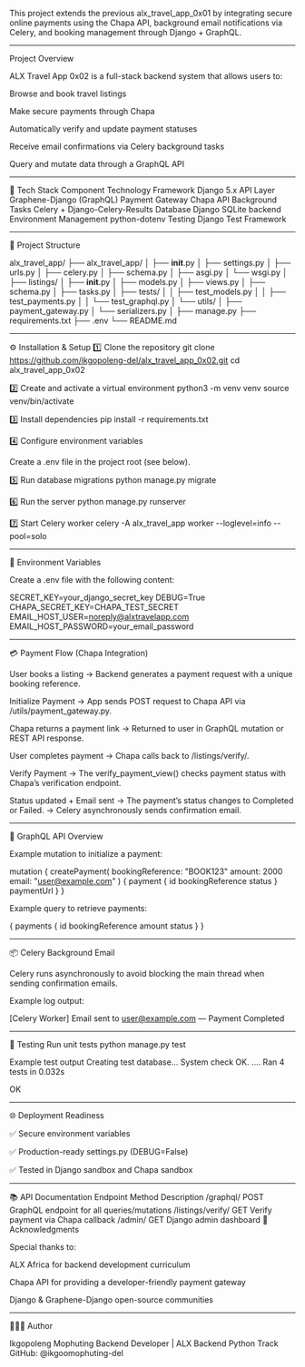 This project extends the previous alx_travel_app_0x01 by integrating secure online payments using the Chapa API, background email notifications via Celery, and booking management through Django + GraphQL.

---
Project Overview

ALX Travel App 0x02 is a full-stack backend system that allows users to:

Browse and book travel listings

Make secure payments through Chapa

Automatically verify and update payment statuses

Receive email confirmations via Celery background tasks

Query and mutate data through a GraphQL API

---
🧩 Tech Stack
Component	Technology
Framework	Django 5.x
API Layer	Graphene-Django (GraphQL)
Payment Gateway	Chapa API
Background Tasks	Celery + Django-Celery-Results
Database	Django SQLite backend
Environment Management	python-dotenv
Testing	Django Test Framework

---
📁 Project Structure

alx_travel_app/
├── alx_travel_app/
│   ├── __init__.py
│   ├── settings.py
│   ├── urls.py
│   ├── celery.py
│   ├── schema.py
│   ├── asgi.py
│   └── wsgi.py
│
├── listings/
│   ├── __init__.py
│   ├── models.py
│   ├── views.py
│   ├── schema.py
│   ├── tasks.py
│   ├── tests/
│   │   ├── test_models.py
│   │   ├── test_payments.py
│   │   └── test_graphql.py
│   └── utils/
│       ├── payment_gateway.py
│       └── serializers.py
│
├── manage.py
├── requirements.txt
├── .env
└── README.md


---
⚙️ Installation & Setup
1️⃣ Clone the repository
git clone https://github.com/ikgopoleng-del/alx_travel_app_0x02.git
cd alx_travel_app_0x02

2️⃣ Create and activate a virtual environment
python3 -m venv venv
source venv/bin/activate

3️⃣ Install dependencies
pip install -r requirements.txt

4️⃣ Configure environment variables

Create a .env file in the project root (see below).

5️⃣ Run database migrations
python manage.py migrate

6️⃣ Run the server
python manage.py runserver

7️⃣ Start Celery worker
celery -A alx_travel_app worker --loglevel=info --pool=solo

---
🔐 Environment Variables

Create a .env file with the following content:

SECRET_KEY=your_django_secret_key
DEBUG=True
CHAPA_SECRET_KEY=CHAPA_TEST_SECRET
EMAIL_HOST_USER=noreply@alxtravelapp.com
EMAIL_HOST_PASSWORD=your_email_password

---
💳 Payment Flow (Chapa Integration)

User books a listing
→ Backend generates a payment request with a unique booking reference.

Initialize Payment
→ App sends POST request to Chapa API via /utils/payment_gateway.py.

Chapa returns a payment link
→ Returned to user in GraphQL mutation or REST API response.

User completes payment
→ Chapa calls back to /listings/verify/.

Verify Payment
→ The verify_payment_view() checks payment status with Chapa’s verification endpoint.

Status updated + Email sent
→ The payment’s status changes to Completed or Failed.
→ Celery asynchronously sends confirmation email.

---
🧠 GraphQL API Overview

Example mutation to initialize a payment:

mutation {
  createPayment(
    bookingReference: "BOOK123"
    amount: 2000
    email: "user@example.com"
  ) {
    payment {
      id
      bookingReference
      status
    }
    paymentUrl
  }
}


Example query to retrieve payments:

{
  payments {
    id
    bookingReference
    amount
    status
  }
}

---
📦 Celery Background Email

Celery runs asynchronously to avoid blocking the main thread when sending confirmation emails.

Example log output:

[Celery Worker] Email sent to user@example.com — Payment Completed

---
🧪 Testing
Run unit tests
python manage.py test

Example test output
Creating test database...
System check OK.
....
Ran 4 tests in 0.032s

OK

---
🌐 Deployment Readiness

✅ Secure environment variables

✅ Production-ready settings.py (DEBUG=False)

✅ Tested in Django sandbox and Chapa sandbox

---
📚 API Documentation
Endpoint	Method	Description
/graphql/	POST	GraphQL endpoint for all queries/mutations
/listings/verify/	GET	Verify payment via Chapa callback
/admin/	GET	Django admin dashboard
🏁 Acknowledgments

Special thanks to:

ALX Africa for backend development curriculum

Chapa API for providing a developer-friendly payment gateway

Django & Graphene-Django open-source communities

---
👨🏽‍💻 Author

Ikgopoleng Mophuting
Backend Developer | ALX Backend Python Track
GitHub: @ikgoomophuting-del
